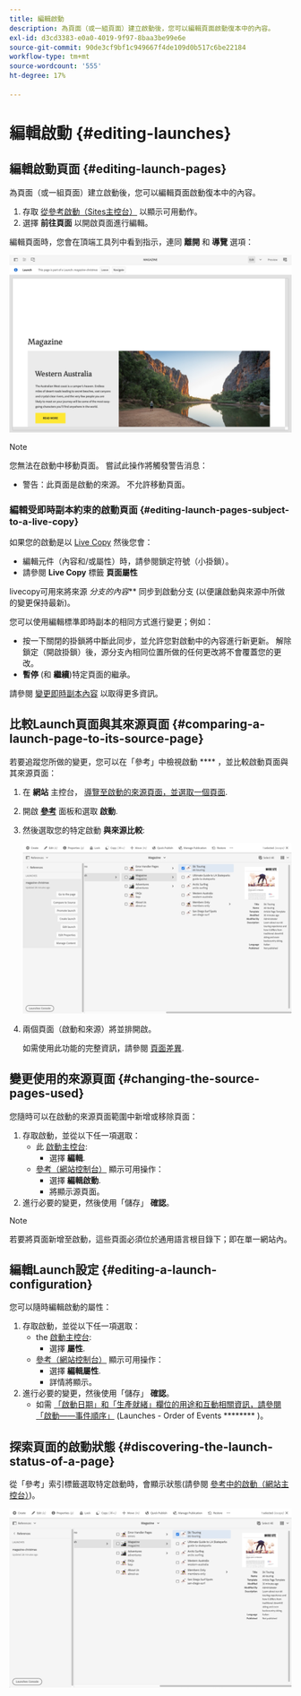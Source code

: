 ```yaml
---
title: 編輯啟動
description: 為頁面（或一組頁面）建立啟動後，您可以編輯頁面啟動復本中的內容。
exl-id: d3cd3383-e0a0-4019-9f97-8baa3be99e6e
source-git-commit: 90de3cf9bf1c949667f4de109d0b517c6be22184
workflow-type: tm+mt
source-wordcount: '555'
ht-degree: 17%

---
```


# 編輯啟動 {#editing-launches}

## 編輯啟動頁面 {#editing-launch-pages}

為頁面（或一組頁面）建立啟動後，您可以編輯頁面啟動復本中的內容。

1. 存取 [從參考啟動（Sites主控台）](/help/sites-cloud/authoring/launches/overview.md#launches-in-references-sites-console) 以顯示可用動作。
1. 選擇 **前往頁面** 以開啟頁面進行編輯。

編輯頁面時，您會在頂端工具列中看到指示，連同 **離開** 和 **導覽** 選項：

![離開頁面編輯器並導覽launch](/help/sites-cloud/authoring/assets/launches-edit-01.png)

>[!NOTE]
>
>您無法在啟動中移動頁面。 嘗試此操作將觸發警告消息：
>
>* 警告：此頁面是啟動的來源。 不允許移動頁面。


### 編輯受即時副本約束的啟動頁面 {#editing-launch-pages-subject-to-a-live-copy}

如果您的啟動是以 [Live Copy](/help/sites-cloud/administering/msm/overview.md) 然後您會：

* 編輯元件（內容和/或屬性）時，請參閱鎖定符號（小掛鎖）。
* 請參閱 **Live Copy** 標籤 **頁面屬性**

livecopy可用來將來源 *分支的內容*** 同步到啟動分支 (以便讓啟動與來源中所做的變更保持最新)。

您可以使用編輯標準即時副本的相同方式進行變更；例如：

* 按一下關閉的掛鎖將中斷此同步，並允許您對啟動中的內容進行新更新。 解除鎖定（開啟掛鎖）後，源分支內相同位置所做的任何更改將不會覆蓋您的更改。
* **暫停** (和 **繼續**)特定頁面的繼承。

請參閱 [變更即時副本內容](/help/sites-cloud/administering/msm/creating-live-copies.md) 以取得更多資訊。

## 比較Launch頁面與其來源頁面 {#comparing-a-launch-page-to-its-source-page}

若要追蹤您所做的變更，您可以在「參考」中檢視啟動 **** ，並比較啟動頁面與其來源頁面：

1. 在 **網站** 主控台， [導覽至啟動的來源頁面，並選取一個頁面](/help/sites-cloud/authoring/getting-started/basic-handling.md#viewing-and-selecting-resources).
1. 開啟 **[參考](/help/sites-cloud/authoring/getting-started/basic-handling.md#references)** 面板和選取 **啟動**.
1. 然後選取您的特定啟動 **與來源比較**:

   ![比較啟動與來源](/help/sites-cloud/authoring/assets/launches-compare.png)

1. 兩個頁面（啟動和來源）將並排開啟。

   如需使用此功能的完整資訊，請參閱 [頁面差異](/help/sites-cloud/authoring/features/page-diff.md).

## 變更使用的來源頁面 {#changing-the-source-pages-used}

您隨時可以在啟動的來源頁面範圍中新增或移除頁面：

1. 存取啟動，並從以下任一項選取：
   * 此 [啟動主控台](/help/sites-cloud/authoring/launches/overview.md#the-launches-console):
      * 選擇 **編輯**.
   * [參考（網站控制台）](/help/sites-cloud/authoring/launches/overview.md#launches-in-references-sites-console) 顯示可用操作：
      * 選擇 **編輯啟動**.
      * 將顯示源頁面。
1. 進行必要的變更，然後使用「儲存」 **確認**。

>[!NOTE]
>
>若要將頁面新增至啟動，這些頁面必須位於通用語言根目錄下；即在單一網站內。

## 編輯Launch設定 {#editing-a-launch-configuration}

您可以隨時編輯啟動的屬性：

1. 存取啟動，並從以下任一項選取：
   * the [啟動主控台](/help/sites-cloud/authoring/launches/overview.md#the-launches-console):
      * 選擇 **屬性**.
   * [參考（網站控制台）](/help/sites-cloud/authoring/launches/overview.md#launches-in-references-sites-console) 顯示可用操作：
      * 選擇 **編輯屬性**.
      * 詳情將顯示。
1. 進行必要的變更，然後使用「儲存」 **確認**。
   * 如需 [「啟動日期」和「生產就緒」欄位的用途和互動相關資訊，請參閱「啟動——事件順序」](/help/sites-cloud/authoring/launches/overview.md#launches-the-order-of-events) (Launches - Order of Events ******** )。

## 探索頁面的啟動狀態 {#discovering-the-launch-status-of-a-page}

從「參考」索引標籤選取特定啟動時，會顯示狀態(請參閱 [參考中的啟動（網站主控台）](/help/sites-cloud/authoring/launches/overview.md#launches-in-references-sites-console))。

![探索啟動狀態](/help/sites-cloud/authoring/assets/launches-status.png)
